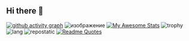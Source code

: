 ## Hi there 👋
[![github activity graph](https://github-readme-activity-graph.vercel.app/graph?username=KIRALAINEisSTUPID&theme=dracula)](https://github.com/ashutosh00710/github-readme-activity-graph)
![изображение](https://github.com/user-attachments/assets/d79abede-4485-4411-b6bc-40a28e1e3a61)
[![My Awesome Stats](https://awesome-github-stats.azurewebsites.net/user-stats/KIRALAINEisSTUPID?cardType=github&theme=dracula&preferLogin=false&Background=000000)](https://git.io/awesome-stats-card)
![trophy](https://github-profile-trophy.vercel.app/?username=ryo-ma&theme=dracula)
![lang](http://github-profile-summary-cards.vercel.app/api/cards/most-commit-language?username=KIRALAINEisSTUPID&theme=dracula&exclude=html)
![repostatic](http://github-profile-summary-cards.vercel.app/api/cards/repos-per-language?username=KIRALAINEisSTUPID&theme=dracula&exclude=html)
[![Readme Quotes](https://quotes-github-readme.vercel.app/api?type=horizontal&theme=dracula&border=true&quote=gi&autor=LI)](https://github.com/piyushsuthar/github-readme-quotes)
